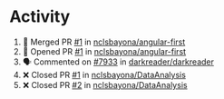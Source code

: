 # Activity
<!--START_SECTION:activity-->
1. 🎉 Merged PR [#1](https://github.com/nclsbayona/angular-first/pull/1) in [nclsbayona/angular-first](https://github.com/nclsbayona/angular-first)
2. 💪 Opened PR [#1](https://github.com/nclsbayona/angular-first/pull/1) in [nclsbayona/angular-first](https://github.com/nclsbayona/angular-first)
3. 🗣 Commented on [#7933](https://github.com/darkreader/darkreader/issues/7933) in [darkreader/darkreader](https://github.com/darkreader/darkreader)
4. ❌ Closed PR [#1](https://github.com/nclsbayona/DataAnalysis/pull/1) in [nclsbayona/DataAnalysis](https://github.com/nclsbayona/DataAnalysis)
5. ❌ Closed PR [#2](https://github.com/nclsbayona/DataAnalysis/pull/2) in [nclsbayona/DataAnalysis](https://github.com/nclsbayona/DataAnalysis)
<!--END_SECTION:activity-->
